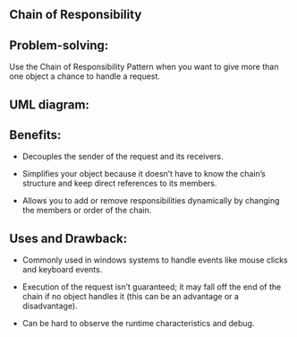 ## Chain of Responsibility
## Problem-solving:
Use the Chain of Responsibility Pattern when you want to give more than one object a chance to handle a request.

## UML diagram:

## Benefits:
- Decouples the sender of the request and its receivers.

- Simplifies your object because it doesn’t have to know the chain’s structure and keep direct references to its members.

- Allows you to add or remove responsibilities dynamically by changing the members or order of the chain.

## Uses and Drawback:
- Commonly used in windows systems to handle events like mouse clicks and keyboard events.

- Execution of the request isn’t guaranteed; it may fall off the end of the chain if no object handles it (this can be an advantage or a disadvantage).

- Can be hard to observe the runtime characteristics and debug.